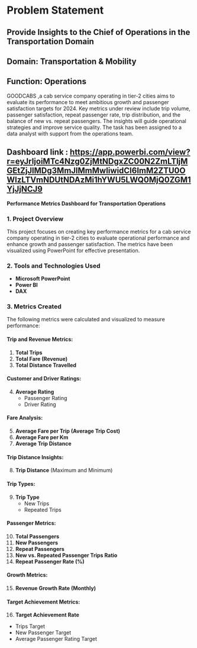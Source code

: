 # Problem Statement
## Provide Insights to the Chief of Operations in the Transportation Domain

## Domain: Transportation & Mobility
## Function: Operations

GOODCABS ,a cab service company operating in tier-2 cities aims to evaluate its performance to meet ambitious growth and passenger satisfaction targets for 2024. 
Key metrics under review include trip volume, passenger satisfaction, repeat passenger rate, trip distribution, and the balance of new vs. repeat passengers. 
The insights will guide operational strategies and improve service quality. The task has been assigned to a data analyst with support from the operations team.

## Dashboard link : https://app.powerbi.com/view?r=eyJrIjoiMTc4Nzg0ZjMtNDgxZC00N2ZmLTljMGEtZjJlMDg3MmJlMmMwIiwidCI6ImM2ZTU0OWIzLTVmNDUtNDAzMi1hYWU5LWQ0MjQ0ZGM1YjJjNCJ9


**Performance Metrics Dashboard for Transportation Operations**

### 1. Project Overview
This project focuses on creating key performance metrics for a cab service company operating in tier-2 cities to evaluate operational performance and enhance growth and passenger satisfaction. The metrics have been visualized using PowerPoint for effective presentation.


### 2. Tools and Technologies Used
- **Microsoft PowerPoint**
- **Power BI**
- **DAX**

### 3. Metrics Created
The following metrics were calculated and visualized to measure performance:

#### Trip and Revenue Metrics:
1. **Total Trips**
2. **Total Fare (Revenue)**
3. **Total Distance Travelled**

#### Customer and Driver Ratings:
4. **Average Rating**
   - Passenger Rating
   - Driver Rating

#### Fare Analysis:
5. **Average Fare per Trip (Average Trip Cost)**
6. **Average Fare per Km**
7. **Average Trip Distance**

#### Trip Distance Insights:
8. **Trip Distance** (Maximum and Minimum)

#### Trip Types:
9. **Trip Type**  
   - New Trips  
   - Repeated Trips  

#### Passenger Metrics:
10. **Total Passengers**
11. **New Passengers**
12. **Repeat Passengers**
13. **New vs. Repeated Passenger Trips Ratio**
14. **Repeat Passenger Rate (%)**

#### Growth Metrics:
15. **Revenue Growth Rate (Monthly)**

#### Target Achievement Metrics:
16. **Target Achievement Rate**  
   - Trips Target  
   - New Passenger Target  
   - Average Passenger Rating Target  


